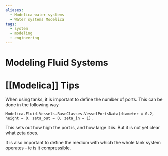 ```yaml
---
aliases:
  - Modelica water systems
  - Water systems Modelica
tags:
  - system
  - modeling
  - engineering
---
```

# Modeling Fluid Systems

# [[Modelica]] Tips
When using tanks, it is important to define the number of ports. This can be done in the following way

```
Modelica.Fluid.Vessels.BaseClasses.VesselPortsData(diameter = 0.2, height = 0, zeta_out = 0, zeta_in = 1).
``` 

This sets out how high the port is, and how large it is. But it is not yet clear what zeta does. 

It is also important to define the medium with which the whole tank system operates - ie is it compressible. 